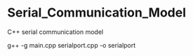 # Serial_Communication_Model
C++ serial communication model

g++ -g  main.cpp serialport.cpp -o serialport
